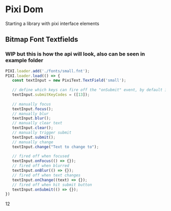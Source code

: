 # Pixi Dom
Starting a library with pixi interface elements

## Bitmap Font Textfields

### WIP but this is how the api will look, also can be seen in example folder

```js
PIXI.loader.add('./fonts/small.fnt');
PIXI.loader.load(() => {
   const textInput = new PixiText.TextField('small');
   
   // define which keys can fire off the "onSubmit" event, by default its just 13 (enter key)
   textInput.submitKeyCodes = ([13]);
   
   // manually focus
   textInput.focus();
   // manually blur
   textInput.blur();
   // manually clear text
   textInput.clear();
   // manually trigger submit
   textInput.submit();
   // manually change
   textInput.change("Text to change to");
   
   // fired off when focused
   textInput.onFocus(() => {});
   // fired off when blurred
   textInput.onBlur(() => {});
   // fired off when text changes
   textInput.onChange((text) => {});
   // fired off when hit submit button
   textInput.onSubmit(() => {});
})
```


12

